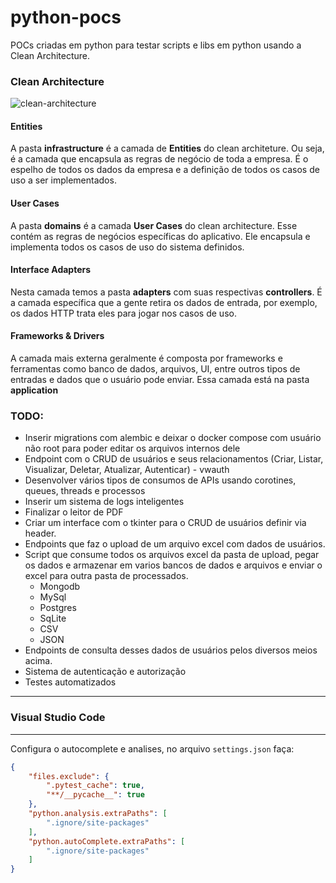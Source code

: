# python-pocs

POCs criadas em python para testar scripts e libs em python usando a Clean Architecture.

### Clean Architecture

![clean-architecture](https://github.com/VictorDeon/python-notebook/assets/14116020/cd51c91a-a0cb-405a-b90c-5b47b54ba5b5)

#### Entities

A pasta **infrastructure** é a camada de **Entities** do clean architeture.
Ou seja, é a camada que encapsula as regras de negócio de toda a empresa. É o espelho de todos os dados da empresa
e a definição de todos os casos de uso a ser implementados.

#### User Cases

A pasta **domains** é a camada **User Cases** do clean architecture. Esse contém as regras
de negócios específicas do aplicativo. Ele encapsula e implementa todos os casos de uso do sistema definidos.

#### Interface Adapters

Nesta camada temos a pasta **adapters** com suas respectivas **controllers**. É a camada específica que a gente retira os dados de entrada, por exemplo, os dados HTTP trata eles para jogar nos casos de uso.

#### Frameworks & Drivers

A camada mais externa geralmente é composta por frameworks e ferramentas como banco de dados, arquivos, UI, entre outros tipos de entradas e dados que o usuário pode enviar. Essa camada está na pasta **application**

### TODO:

* Inserir migrations com alembic e deixar o docker compose com usuário não root para poder editar os arquivos internos dele
* Endpoint com o CRUD de usuários e seus relacionamentos (Criar, Listar, Visualizar, Deletar, Atualizar, Autenticar) - vwauth
* Desenvolver vários tipos de consumos de APIs usando corotines, queues, threads e processos
* Inserir um sistema de logs inteligentes
* Finalizar o leitor de PDF
* Criar um interface com o tkinter para o CRUD de usuários definir via header.
* Endpoints que faz o upload de um arquivo excel com dados de usuários.
* Script que consume todos os arquivos excel da pasta de upload, pegar os dados e armazenar em varios bancos de dados
e arquivos e enviar o excel para outra pasta de processados.
    - Mongodb
    - MySql
    - Postgres
    - SqLite
    - CSV
    - JSON
* Endpoints de consulta desses dados de usuários pelos diversos meios acima.
* Sistema de autenticação e autorização
* Testes automatizados

***
### Visual Studio Code
***

Configura o autocomplete e analises, no arquivo `settings.json` faça:

```json
{
    "files.exclude": {
        ".pytest_cache": true,
        "**/__pycache__": true
    },
    "python.analysis.extraPaths": [
        ".ignore/site-packages"
    ],
    "python.autoComplete.extraPaths": [
        ".ignore/site-packages"
    ]
}
```